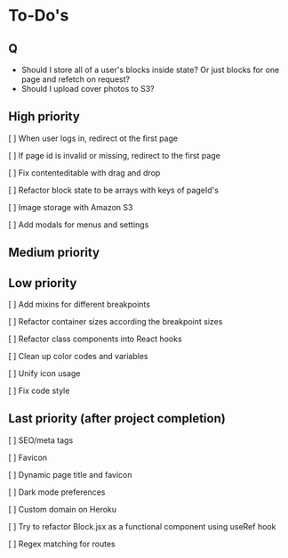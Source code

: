 # To-Do's

## Q

- Should I store all of a user's blocks inside state? Or just blocks for one page and refetch on request? 
- Should I upload cover photos to S3?

## High priority

[ ] When user logs in, redirect ot the first page

[ ] If page id is invalid or missing, redirect to the first page

[ ] Fix contenteditable with drag and drop

[ ] Refactor block state to be arrays with keys of pageId's

[ ] Image storage with Amazon S3

[ ] Add modals for menus and settings


## Medium priority





## Low priority

[ ] Add mixins for different breakpoints

[ ] Refactor container sizes according the breakpoint sizes

[ ] Refactor class components into React hooks

[ ] Clean up color codes and variables

[ ] Unify icon usage

[ ] Fix code style

## Last priority (after project completion)

[ ] SEO/meta tags

[ ] Favicon

[ ] Dynamic page title and favicon

[ ] Dark mode preferences

[ ] Custom domain on Heroku

[ ] Try to refactor Block.jsx as a functional component using useRef hook

[ ] Regex matching for routes

